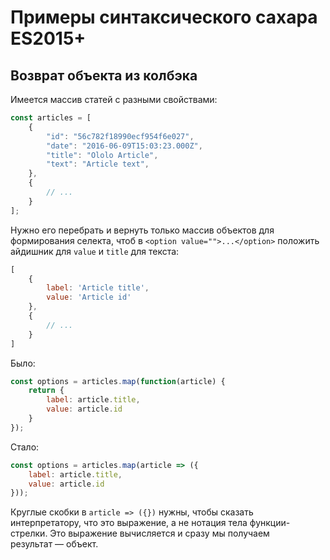 # Примеры синтаксического сахара ES2015+
## Возврат объекта из колбэка
Имеется массив статей с разными свойствами:

```js
const articles = [
    {
        "id": "56c782f18990ecf954f6e027",
        "date": "2016-06-09T15:03:23.000Z",
        "title": "Ololo Article",
        "text": "Article text", 
    },
    {
        // ...
    }
];
```

Нужно его перебрать и вернуть только массив объектов для формирования селекта, чтоб в `<option value="">...</option>` положить айдишник для `value` и `title` для текста:

```js
[
    {
        label: 'Article title',
        value: 'Article id'
    },
    {
        // ...
    }
]
```

Было:

```js
const options = articles.map(function(article) {
    return {
        label: article.title,
        value: article.id
    }
});
```

Стало:

```js
const options = articles.map(article => ({
    label: article.title,
    value: article.id
}));
```

Круглые скобки в `article => ({})` нужны, чтобы сказать интерпретатору, что это выражение, а не нотация тела функции-стрелки. Это выражение вычисляется и сразу мы получаем результат — объект.